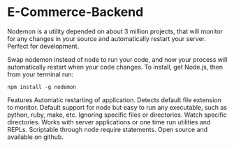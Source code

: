 # E-Commerce-Backend

Nodemon is a utility depended on about 3 million projects, that will monitor for any changes in your source and automatically restart your server. Perfect for development.

Swap nodemon instead of node to run your code, and now your process will automatically restart when your code changes. To install, get Node.js, then from your terminal run:

`npm install -g nodemon`

Features
Automatic restarting of application.
Detects default file extension to monitor.
Default support for node but easy to run any executable, such as python, ruby, make, etc.
Ignoring specific files or directories.
Watch specific directories.
Works with server applications or one time run utilities and REPLs.
Scriptable through node require statements.
Open source and available on github.


